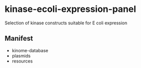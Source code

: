 # kinase-ecoli-expression-panel

Selection of kinase constructs suitable for E coli expression

## Manifest

* kinome-database
* plasmids
* resources
